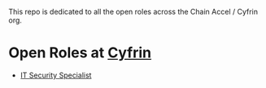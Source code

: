 This repo is dedicated to all the open roles across the Chain Accel / Cyfrin org. 

# Open Roles at [Cyfrin](https://cyfrin.io)

* [IT Security Specialist](./positions/it_security_specialist.md)
